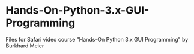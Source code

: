 # Hands-On-Python-3.x-GUI-Programming
Files for Safari video course "Hands-On Python 3.x GUI Programming" by Burkhard Meier
